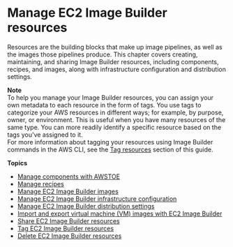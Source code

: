 # Manage EC2 Image Builder resources<a name="manage-resources"></a>

Resources are the building blocks that make up image pipelines, as well as the images those pipelines produce\. This chapter covers creating, maintaining, and sharing Image Builder resources, including components, recipes, and images, along with infrastructure configuration and distribution settings\.

**Note**  
To help you manage your Image Builder resources, you can assign your own metadata to each resource in the form of tags\. You use tags to categorize your AWS resources in different ways; for example, by purpose, owner, or environment\. This is useful when you have many resources of the same type\. You can more readily identify a specific resource based on the tags you've assigned to it\.  
For more information about tagging your resources using Image Builder commands in the AWS CLI, see the [Tag resources](tag-resources.md) section of this guide\.

**Topics**
+ [Manage components with AWSTOE](manage-components.md)
+ [Manage recipes](manage-recipes.md)
+ [Manage EC2 Image Builder images](manage-images.md)
+ [Manage EC2 Image Builder infrastructure configuration](manage-infra-config.md)
+ [Manage EC2 Image Builder distribution settings](manage-distribution-settings.md)
+ [Import and export virtual machine \(VM\) images with EC2 Image Builder](vm-import-export.md)
+ [Share EC2 Image Builder resources](manage-shared-resources.md)
+ [Tag EC2 Image Builder resources](tag-resources.md)
+ [Delete EC2 Image Builder resources](delete-resources.md)